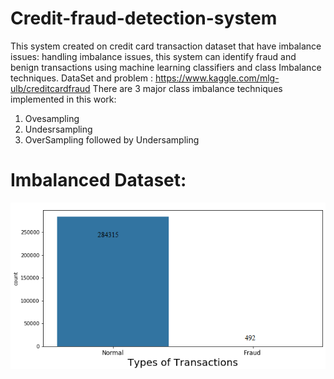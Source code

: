 # Credit-fraud-detection-system
This system created on credit card transaction dataset that have imbalance issues: handling imbalance issues, this system can identify fraud and benign transactions using machine learning classifiers and class Imbalance techniques. DataSet and problem : https://www.kaggle.com/mlg-ulb/creditcardfraud
There are 3 major class imbalance techniques implemented in this work:
1. Ovesampling
2. Undesrsampling
3. OverSampling followed by Undersampling
 
# Imbalanced Dataset:
![Dataset](https://github.com/Abhisooraj/Credit-fraud-detection-system/blob/master/Images/Dataset.png)
